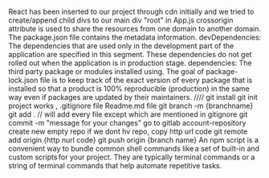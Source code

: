 React has been inserted to our project through cdn initially and we tried to create/append child divs to our main div "root" in App.js
crossorigin attribute is used to share the resources from one domain to another domain.
The package.json file contains the metadata information. 
devDependencies: The dependencies that are used only in the development part of the application are specified in this segment. These dependencies do not get rolled out when the application is in production stage.
dependencies: The third party package or modules installed using.
The goal of package-lock.json file is to keep track of the exact version of every package that is installed so that a product is 100% reproducible (production) in the same way even if packages are updated by their maintainers.
////
git install
git init
project works , .gitignore file Readme.md file
git branch -m {branchname}
git add . // will add every file except which are mentioned in gitignore
git commit -m "message for your changes"
go to gitlab account-repository create new empty repo if we dont hv repo, copy http url code
git remote add origin {http nurl code}
git push origin {branch name}
An npm script is a convenient way to bundle common shell commands like a set of built-in and custom scripts for your project. They are typically terminal commands or a string of terminal commands that help automate repetitive tasks. 


